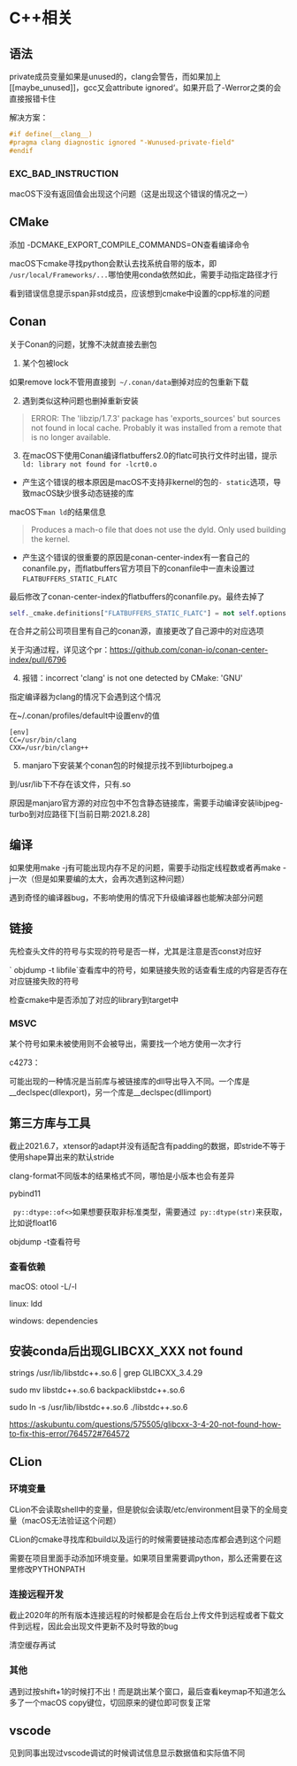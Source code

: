 # C++相关

## 语法

private成员变量如果是unused的，clang会警告，而如果加上[[maybe_unused]]，gcc又会attribute ignored‘。如果开启了-Werror之类的会直接报错卡住

解决方案：

```c++
#if define(__clang__)
#pragma clang diagnostic ignored "-Wunused-private-field"
#endif
```

### EXC_BAD_INSTRUCTION

macOS下没有返回值会出现这个问题（这是出现这个错误的情况之一）

## CMake

添加 -DCMAKE_EXPORT_COMPILE_COMMANDS=ON查看编译命令

macOS下cmake寻找python会默认去找系统自带的版本，即` /usr/local/Frameworks/...`哪怕使用conda依然如此，需要手动指定路径才行

看到错误信息提示span非std成员，应该想到cmake中设置的cpp标准的问题

## Conan

关于Conan的问题，犹豫不决就直接去删包

1. 某个包被lock

如果remove lock不管用直接到` ~/.conan/data`删掉对应的包重新下载

2. 遇到类似这种问题也删掉重新安装

> ERROR: The 'libzip/1.7.3' package has 'exports_sources' but sources not found in local cache. Probably it was installed from a remote that is no longer available.

3. 在macOS下使用Conan编译flatbuffers2.0的flatc可执行文件时出错，提示` ld: library not found for -lcrt0.o`

+ 产生这个错误的根本原因是macOS不支持非kernel的包的`- static`选项，导致macOS缺少很多动态链接的库

macOS下`man ld`的结果信息

> Produces a mach-o file that does not use the dyld.  Only used building the kernel.

+ 产生这个错误的很重要的原因是conan-center-index有一套自己的conanfile.py，而flatbuffers官方项目下的conanfile中一直未设置过`FLATBUFFERS_STATIC_FLATC`

最后修改了conan-center-index的flatbuffers的conanfile.py。最终去掉了

```python
self._cmake.definitions["FLATBUFFERS_STATIC_FLATC"] = not self.options.shared
```

在合并之前公司项目里有自己的conan源，直接更改了自己源中的对应选项

关于沟通过程，详见这个pr：https://github.com/conan-io/conan-center-index/pull/6796

4. 报错：incorrect 'clang' is not one detected by CMake: 'GNU'

指定编译器为clang的情况下会遇到这个情况

在~/.conan/profiles/default中设置env的值

```
[env] 
CC=/usr/bin/clang 
CXX=/usr/bin/clang++
```

5. manjaro下安装某个conan包的时候提示找不到libturbojpeg.a

到/usr/lib下不存在该文件，只有.so

原因是manjaro官方源的对应包中不包含静态链接库，需要手动编译安装libjpeg-turbo到对应路径下[当前日期:2021.8.28]

## 编译

如果使用make -j有可能出现内存不足的问题，需要手动指定线程数或者再make -j一次（但是如果要编的太大，会再次遇到这种问题）

遇到奇怪的编译器bug，不影响使用的情况下升级编译器也能解决部分问题

## 链接

先检查头文件的符号与实现的符号是否一样，尤其是注意是否const对应好

\` objdump -t libfile`查看库中的符号，如果链接失败的话查看生成的内容是否存在对应链接失败的符号

检查cmake中是否添加了对应的library到target中

### MSVC

某个符号如果未被使用则不会被导出，需要找一个地方使用一次才行

c4273：

可能出现的一种情况是当前库与被链接库的dll导出导入不同。一个库是\_\_declspec(dllexport)，另一个库是\__declspec(dllimport)

## 第三方库与工具

截止2021.6.7，xtensor的adapt并没有适配含有padding的数据，即stride不等于使用shape算出来的默认stride

clang-format不同版本的结果格式不同，哪怕是小版本也会有差异

pybind11

` py::dtype::of<>`如果想要获取非标准类型，需要通过` py::dtype(str)`来获取，比如说float16

objdump -t查看符号

### 查看依赖

macOS: otool -L/-l

linux: ldd

windows: dependencies

## 安装conda后出现GLIBCXX_XXX not found

strings /usr/lib/libstdc++.so.6 | grep GLIBCXX_3.4.29

sudo mv libstdc++.so.6 backpacklibstdc++.so.6

sudo ln -s /usr/lib/libstdc++.so.6 ./libstdc++.so.6

https://askubuntu.com/questions/575505/glibcxx-3-4-20-not-found-how-to-fix-this-error/764572#764572

## CLion

### 环境变量

CLion不会读取shell中的变量，但是貌似会读取/etc/environment目录下的全局变量（macOS无法验证这个问题）

CLion的cmake寻找库和build以及运行的时候需要链接动态库都会遇到这个问题

需要在项目里面手动添加环境变量。如果项目里需要调python，那么还需要在这里修改PYTHONPATH

### 连接远程开发

截止2020年的所有版本连接远程的时候都是会在后台上传文件到远程或者下载文件到远程，因此会出现文件更新不及时导致的bug

清空缓存再试

### 其他

遇到过按shift+1的时候打不出！而是跳出某个窗口，最后查看keymap不知道怎么多了一个macOS copy键位，切回原来的键位即可恢复正常

## vscode

见到同事出现过vscode调试的时候调试信息显示数据值和实际值不同